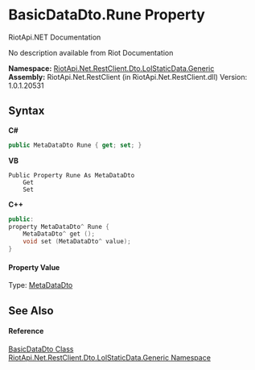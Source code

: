 # BasicDataDto.Rune Property 
RiotApi.NET Documentation 

No description available from Riot Documentation

**Namespace:**&nbsp;<a href="304beb8e-603a-7dd9-9522-85c438524038">RiotApi.Net.RestClient.Dto.LolStaticData.Generic</a><br />**Assembly:**&nbsp;RiotApi.Net.RestClient (in RiotApi.Net.RestClient.dll) Version: 1.0.1.20531

## Syntax

**C#**<br />
``` C#
public MetaDataDto Rune { get; set; }
```

**VB**<br />
``` VB
Public Property Rune As MetaDataDto
	Get
	Set
```

**C++**<br />
``` C++
public:
property MetaDataDto^ Rune {
	MetaDataDto^ get ();
	void set (MetaDataDto^ value);
}
```


#### Property Value
Type: <a href="68960a14-d26e-83b2-8902-621f15b0a408">MetaDataDto</a>

## See Also


#### Reference
<a href="e980ed23-5389-db5a-877f-d2a841c136ae">BasicDataDto Class</a><br /><a href="304beb8e-603a-7dd9-9522-85c438524038">RiotApi.Net.RestClient.Dto.LolStaticData.Generic Namespace</a><br />